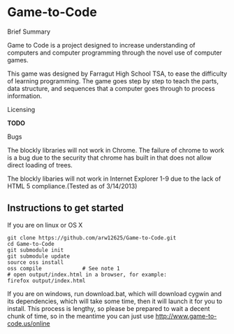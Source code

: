 Game-to-Code
============

Brief Summary

Game to Code is a project designed to increase understanding of computers and computer programming through the novel use of computer games.

This game was designed by Farragut High School TSA, to ease the difficulty of learning programming. The game goes step by step to teach the parts, data structure, and sequences that a computer goes through to process information.

Licensing

**TODO**

Bugs

The blockly libraries will not work in Chrome. The failure of chrome to work is a bug due to the security that chrome has built in that does not allow direct loading of trees.

The blockly libaries will not work in Internet Explorer 1-9 due to the lack of HTML 5 compliance.(Tested as of 3/14/2013)

## Instructions to get started

If you are on linux or OS X

    git clone https://github.com/arw12625/Game-to-Code.git
    cd Game-to-Code
    git submodule init
    git submodule update
    source oss install
    oss compile             # See note 1
    # open output/index.html in a browser, for example:
    firefox output/index.html


If you are on windows, run download.bat, which will download cygwin and its dependencies, which will take some time, then it will launch it for you to install.
This process is lengthy, so please be prepared to wait a decent chunk of time, so in the meantime you can just use http://www.game-to-code.us/online
